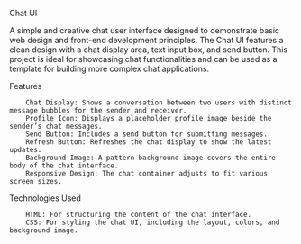 Chat UI

A simple and creative chat user interface designed to demonstrate basic web design and front-end development principles. The Chat UI features a clean design with a chat display area, text input box, and send button. This project is ideal for showcasing chat functionalities and can be used as a template for building more complex chat applications.

Features

        Chat Display: Shows a conversation between two users with distinct message bubbles for the sender and receiver.
        Profile Icon: Displays a placeholder profile image beside the sender’s chat messages.
        Send Button: Includes a send button for submitting messages.
        Refresh Button: Refreshes the chat display to show the latest updates.
        Background Image: A pattern background image covers the entire body of the chat interface.
        Responsive Design: The chat container adjusts to fit various screen sizes.

Technologies Used

        HTML: For structuring the content of the chat interface.
        CSS: For styling the chat UI, including the layout, colors, and background image.
